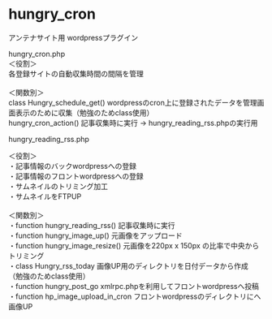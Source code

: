 # hungry_cron
アンテナサイト用 wordpressプラグイン<br>

hungry_cron.php<br>
 ＜役割＞<br>
 各登録サイトの自動収集時間の間隔を管理<br>
<br>
＜関数別＞<br>
class Hungry_schedule_get() wordpressのcron上に登録されたデータを管理画面表示のために収集（勉強のためclass使用）<br>
hungry_cron_action() 記事収集時に実行 → hungry_reading_rss.phpの実行用


hungry_reading_rss.php<br>

 ＜役割＞<br>
 ・記事情報のバックwordpressへの登録<br>
 ・記事情報のフロントwordpressへの登録<br>
 ・サムネイルのトリミング加工<br>
 ・サムネイルをFTPUP<br>
<br>
 ＜関数別＞<br>
 ・function hungry_reading_rss()  記事収集時に実行<br>
 ・function hungry_image_up() 元画像をアップロード<br>
 ・function hungry_image_resize() 元画像を220px x 150px の比率で中央からトリミング<br>
 ・class Hungry_rss_today 画像UP用のディレクトリを日付データから作成 （勉強のためclass使用）<br>
 ・function hungry_post_go xmlrpc.phpを利用してフロントwordpressへ投稿<br>
 ・function hp_image_upload_in_cron フロントwordpressのディレクトリにへ画像UP<br>
